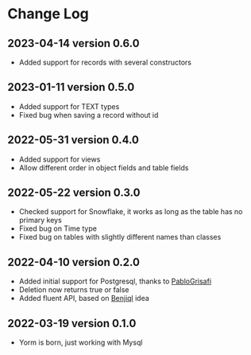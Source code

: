 
# Change Log

## 2023-04-14 version 0.6.0

- Added support for records with several constructors

## 2023-01-11 version 0.5.0

- Added support for TEXT types
- Fixed bug when saving a record without id

## 2022-05-31 version 0.4.0

- Added support for views
- Allow different order in object fields and table fields

## 2022-05-22 version 0.3.0

- Checked support for Snowflake, it works as long as the table has no primary keys
- Fixed bug on Time type
- Fixed bug on tables with slightly different names than classes

## 2022-04-10 version 0.2.0

- Added initial support for Postgresql, thanks to [PabloGrisafi]
- Deletion now returns true or false
- Added fluent API, based on [Benjiql] idea

## 2022-03-19 version 0.1.0

- Yorm is born, just working with Mysql


[PabloGrisafi]: <https://github.com/pablogrisafi1975>
[Benjiql]: <https://github.com/benjiman/benjiql>
